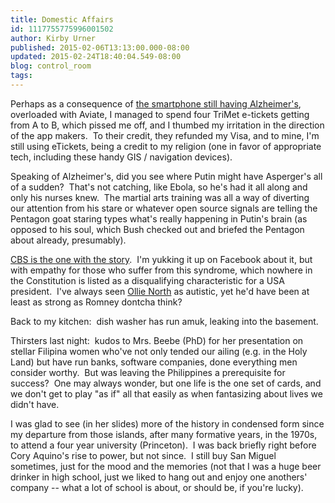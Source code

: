 ```yaml
---
title: Domestic Affairs
id: 1117755775996001502
author: Kirby Urner
published: 2015-02-06T13:13:00.000-08:00
updated: 2015-02-24T18:40:04.549-08:00
blog: control_room
tags: 
---
```


Perhaps as a consequence of [the smartphone still having Alzheimer's](http://worldgame.blogspot.com/2014/12/about-smartphones-again.html), overloaded with Aviate, I managed to spend four TriMet e-tickets getting from A to B, which pissed me off, and I thumbed my irritation in the direction of the app makers.  To their credit, they refunded my Visa, and to mine, I'm still using eTickets, being a credit to my religion (one in favor of appropriate tech, including these handy GIS / navigation devices).

Speaking of Alzheimer's, did you see where Putin might have Asperger's all of a sudden?  That's not catching, like Ebola, so he's had it all along and only his nurses knew.  The martial arts training was all a way of diverting our attention from his stare or whatever open source signals are telling the Pentagon goat staring types what's really happening in Putin's brain (as opposed to his soul, which Bush checked out and briefed the Pentagon about already, presumably).

[CBS is the one with the story](http://www.cbsnews.com/news/does-vladimir-putin-have-aspergers-syndrome/).  I'm yukking it up on Facebook about it, but with empathy for those who suffer from this syndrome, which nowhere in the Constitution is listed as a disqualifying characteristic for a USA president.  I've always seen [Ollie North](http://olivernorth.com/speaking) as autistic, yet he'd have been at least as strong as Romney dontcha think?

Back to my kitchen:  dish washer has run amuk, leaking into the basement.

Thirsters last night:  kudos to Mrs. Beebe (PhD) for her presentation on stellar Filipina women who've not only tended our ailing (e.g. in the Holy Land) but have run banks, software companies, done everything men consider worthy.  But was leaving the Philippines a prerequisite for success?  One may always wonder, but one life is the one set of cards, and we don't get to play "as if" all that easily as when fantasizing about lives we didn't have.

I was glad to see (in her slides) more of the history in condensed form since my departure from those islands, after many formative years, in the 1970s, to attend a four year university (Princeton).  I was back briefly right before Cory Aquino's rise to power, but not since.  I still buy San Miguel sometimes, just for the mood and the memories (not that I was a huge beer drinker in high school, just we liked to hang out and enjoy one anothers' company -- what a lot of school is about, or should be, if you're lucky).